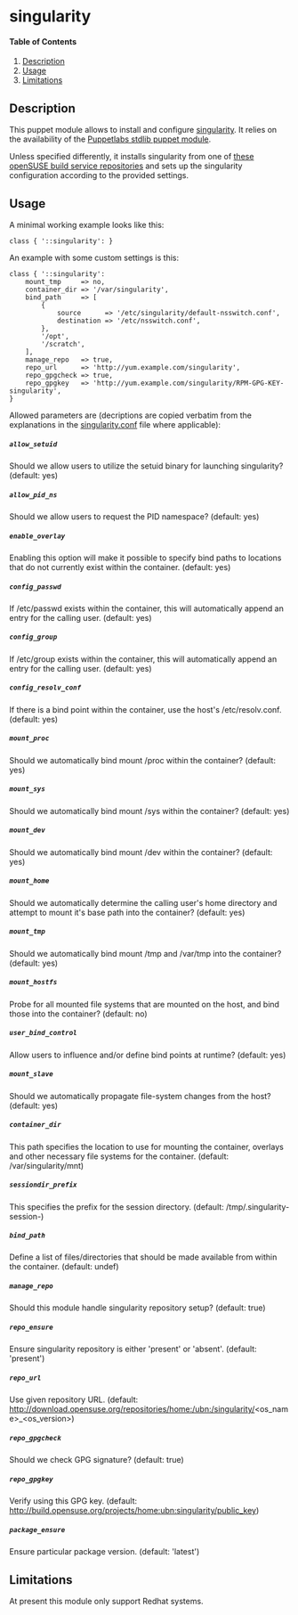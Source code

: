 # singularity

#### Table of Contents

1. [Description](#description)
1. [Usage](#usage)
1. [Limitations](#limitations)

## Description

This puppet module allows to install and configure [singularity](http://singularity.lbl.gov). It relies on the availability of the [Puppetlabs stdlib puppet module](https://github.com/puppetlabs/puppetlabs-stdlib).

Unless specified differently, it installs singularity from one of [these openSUSE build service repositories](http://download.opensuse.org/repositories/home:/ubn:/singularity) and sets up the singularity configuration according to the provided settings.

## Usage

A minimal working example looks like this:

```puppet
class { '::singularity': }
```

An example with some custom settings is this:

```puppet
class { '::singularity':
    mount_tmp     => no,
    container_dir => '/var/singularity',
    bind_path     => [
        {
            source      => '/etc/singularity/default-nsswitch.conf',
            destination => '/etc/nsswitch.conf',
        },
        '/opt',
        '/scratch',
    ],
    manage_repo   => true,
    repo_url      => 'http://yum.example.com/singularity',
    repo_gpgcheck => true,
    repo_gpgkey   => 'http://yum.example.com/singularity/RPM-GPG-KEY-singularity',
}
```
Allowed parameters are (decriptions are copied verbatim from the explanations in the [singularity.conf](https://github.com/singularityware/singularity/blob/master/etc/singularity.conf.in) file where applicable):

##### `allow_setuid`
Should we allow users to utilize the setuid binary for launching singularity? (default: yes)

##### `allow_pid_ns`
Should we allow users to request the PID namespace? (default: yes)

##### `enable_overlay`
Enabling this option will make it possible to specify bind paths to locations that do not currently exist within the container. (default: yes)

##### `config_passwd`
If /etc/passwd exists within the container, this will automatically append an entry for the calling user. (default: yes)

##### `config_group`
If /etc/group exists within the container, this will automatically append an entry for the calling user. (default: yes)

##### `config_resolv_conf`
If there is a bind point within the container, use the host's /etc/resolv.conf. (default: yes)

##### `mount_proc`
Should we automatically bind mount /proc within the container? (default: yes)

##### `mount_sys`
Should we automatically bind mount /sys within the container? (default: yes)

##### `mount_dev`
Should we automatically bind mount /dev within the container? (default: yes)

##### `mount_home`
Should we automatically determine the calling user's home directory and attempt to mount it's base path into the container? (default: yes)

##### `mount_tmp`
Should we automatically bind mount /tmp and /var/tmp into the container? (default: yes)

##### `mount_hostfs`
Probe for all mounted file systems that are mounted on the host, and bind those into the container? (default: no)

##### `user_bind_control`
Allow users to influence and/or define bind points at runtime? (default: yes)

##### `mount_slave`
Should we automatically propagate file-system changes from the host? (default: yes)

##### `container_dir`
This path specifies the location to use for mounting the container, overlays and other necessary file systems for the container. (default: /var/singularity/mnt)

##### `sessiondir_prefix`
This specifies the prefix for the session directory. (default: /tmp/.singularity-session-)

##### `bind_path`
Define a list of files/directories that should be made available from within the container. (default: undef)

##### `manage_repo`
Should this module handle singularity repository setup? (default: true)

##### `repo_ensure`
Ensure singularity repository is either 'present' or 'absent'. (default: 'present')

##### `repo_url`
Use given repository URL. (default: http://download.opensuse.org/repositories/home:/ubn:/singularity/<os_name\>_<os_version\>)

##### `repo_gpgcheck`
Should we check GPG signature? (default: true)

##### `repo_gpgkey`
Verify using this GPG key. (default: http://build.opensuse.org/projects/home:ubn:singularity/public_key)

##### `package_ensure`
Ensure particular package version. (default: 'latest')

## Limitations
At present this module only support Redhat systems.
